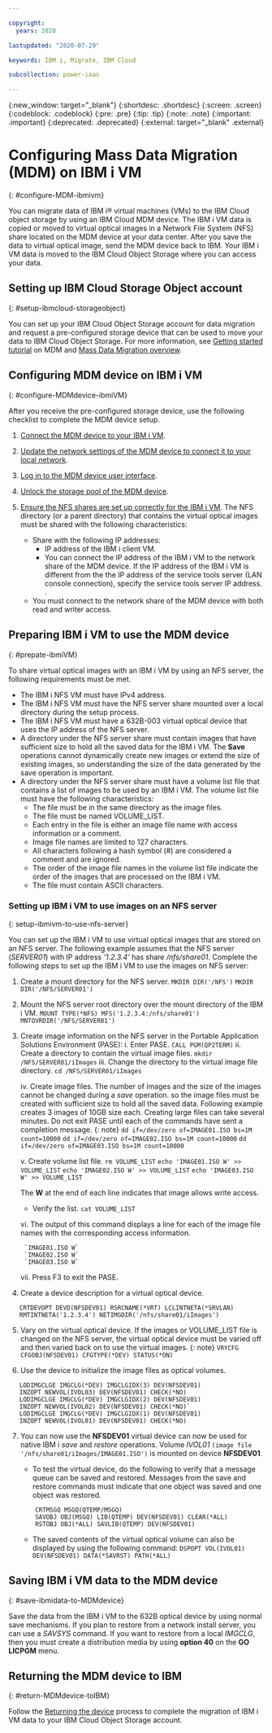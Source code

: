 ```yaml
---

copyright:
  years: 2020

lastupdated: "2020-07-29"

keywords: IBM i, Migrate, IBM Cloud

subcollection: power-iaas

---
```


{:new_window: target="_blank"}
{:shortdesc: .shortdesc}
{:screen: .screen}
{:codeblock: .codeblock}
{:pre: .pre}
{:tip: .tip}
{:note: .note}
{:important: .important}
{:deprecated: .deprecated}
{:external: target="_blank" .external}

# Configuring Mass Data Migration (MDM) on IBM i VM
{: #configure-MDM-ibmivm}

You can migrate data of IBM i&reg; virtual machines (VMs) to the IBM Cloud object storage by using an IBM Cloud MDM device. The IBM i VM data is copied or moved to virtual optical images in a Network File System (NFS) share located on the MDM device at your data center. After you save the data to virtual optical image, send the MDM device back to IBM. Your IBM i VM data is moved to the IBM Cloud Object Storage where you can access your data.

## Setting up IBM Cloud Storage Object account
{: #setup-ibmcloud-storageobject}

You can set up your IBM Cloud Object Storage account for data migration and request a pre-configured storage device that can be used to move your data to IBM Cloud Object Storage. For more information, see [Getting started tutorial](/docs/mass-data-migration?topic=mass-data-migration-getting-started-tutorial) on MDM and [Mass Data Migration overview](https://cloud.ibm.com/docs/mass-data-migration?topic=mass-data-migration-overview).

## Configuring MDM device on IBM i VM
{: #configure-MDMdevice-ibmiVM}

After you receive the pre-configured storage device, use the following checklist to complete the MDM device setup.

1. [Connect the MDM device to your IBM i VM](/docs/mass-data-migration?topic=mass-data-migration-connect-device).

2. [Update the network settings of the MDM device to connect it to your local network](/docs/mass-data-migration?topic=mass-data-migration-ip-settings).

3. [Log in to the MDM device user interface](/docs/mass-data-migration?topic=mass-data-migration-access-ui).

4. [Unlock the storage pool of the MDM device](/docs/mass-data-migration?topic=mass-data-migration-unlock-storage-pool).

5. [Ensure the NFS shares are set up correctly for the IBM i VM](/docs/mass-data-migration?topic=mass-data-migration-connect-nfs-share). The NFS directory (or a parent directory) that contains the virtual optical images must be shared with the following characteristics:

   * Share with the following IP addresses:
     * IP address of the IBM i client VM.
     * You can connect the IP address of the IBM i VM to the network share of the MDM device. If the IP address of the IBM i VM is different from the the IP address of the service tools server (LAN console connection), specify the service tools server IP address. <!--IP address of the IBM i client service tools server or the LAN console connection if it is different from the system IP address. For more information, see [Configuring the service tools server for DST](https://www.ibm.com/support/knowledgecenter/ssw_ibm_i_74/rzamh/rzamhsrvtoolsrvr4dst.html)-->.
   * You must connect to the network share of the MDM device with both read and writer access.


## Preparing IBM i VM to use the MDM device
{: #prepate-ibmiVM}

To share virtual optical images with an IBM i VM by using an NFS server, the following requirements must be met.

* The IBM i NFS VM must have IPv4 address.
* The IBM i NFS VM must have the NFS server share mounted over a local directory during the setup process.
* The IBM i NFS VM must have a 632B-003 virtual optical device that uses the IP address of the NFS server.
* A directory under the NFS server share must contain images that have sufficient size to hold all the saved data for the IBM i VM. The **Save** operations cannot dynamically create new images or extend the size of existing images, so understanding the size of the data generated by the save operation is important.
* A directory under the NFS server share must have a volume list file that contains a list of images to be used by an IBM i VM. The volume list file must have the following characteristics:
  * The file must be in the same directory as the image files.
  * The file must be named VOLUME_LIST.
  * Each entry in the file is either an image file name with access information or a comment.
  * Image file names are limited to 127 characters.
  * All characters following a hash symbol (#) are considered a comment and are ignored.
  * The order of the image file names in the volume list file indicate the order of the images that are processed on the IBM i VM.
  * The file must contain ASCII characters.

### Setting up IBM i VM to use images on an NFS server
{: setup-ibmivm-to-use-nfs-server}

You can set up the IBM i VM to use virtual optical images that are stored on an NFS server. The following example assumes that the NFS server (*SERVER01*) with IP address *'1.2.3.4'* has share */nfs/share01*. Complete the following steps to set up the IBM i VM to use the images on NFS server:

1. Create a mount directory for the NFS server.
    `MKDIR DIR('/NFS')`
    `MKDIR DIR('/NFS/SERVER01')`
2. Mount the NFS server root directory over the mount directory of the IBM i VM.
   `MOUNT TYPE(*NFS) MFS('1.2.3.4:/nfs/share01') MNTOVRDIR('/NFS/SERVER01')`
3. Create image information on the NFS server in the Portable Application Solutions Environment (PASE):
   i. Enter PASE.
       `CALL PGM(QP2TERM)`
   ii. Create a directory to contain the virtual image files.
       `mkdir /NFS/SERVER01/iImages`
   iii. Change the directory to the virtual image file directory.
        `cd /NFS/SERVER01/iImages`

   iv. Create image files. The number of images and the size of the images cannot be changed during a *save* operation. so the image files must be created with sufficient size to hold all the saved data. Following example creates 3 images of 10GB size each. 
   Creating large files can take several minutes. Do not exit PASE until each of the commands have sent a completion message.
   {: note}
      `dd if=/dev/zero of=IMAGE01.ISO bs=1M count=10000`
      `dd if=/dev/zero of=IMAGE02.ISO bs=1M count=10000`
      `dd if=/dev/zero of=IMAGE03.ISO bs=1M count=10000`

   v. Create volume list file. 
      `rm VOLUME_LIST`
      `echo 'IMAGE01.ISO W' >> VOLUME_LIST`
      `echo 'IMAGE02.ISO W' >> VOLUME_LIST`
      `echo 'IMAGE03.ISO W' >> VOLUME_LIST`

      The **W** at the end of each line indicates that image allows write access.

      * Verify the list.
        `cat VOLUME_LIST`

   vi. The output of this command displays a line for each of the image file names with the corresponding access information.

        `IMAGE01.ISO W`
        `IMAGE02.ISO W`
        `IMAGE03.ISO W`

   vii. Press F3 to exit the PASE.

4. Create a device description for a virtual optical device.

```
   CRTDEVOPT DEVD(NFSDEV01) RSRCNAME(*VRT) LCLINTNETA(*SRVLAN)
   RMTINTNETA('1.2.3.4') NETIMGDIR('/nfs/share01/iImages')
```

5. Vary on the virtual optical device. 
If the images or VOLUME_LIST file is changed on the NFS server, the virtual optical device must be varied off and then varied back on to use the virtual images.
{: note}
   `VRYCFG CFGOBJ(NFSDEV01) CFGTYPE(*DEV) STATUS(*ON)`

6. Use the device to initialize the image files as optical volumes.

```
   LODIMGCLGE IMGCLG(*DEV) IMGCLGIDX(3) DEV(NFSDEV01)
   INZOPT NEWVOL(IVOL03) DEV(NFSDEV01) CHECK(*NO)
   LODIMGCLGE IMGCLG(*DEV) IMGCLGIDX(2) DEV(NFSDEV01)
   INZOPT NEWVOL(IVOL02) DEV(NFSDEV01) CHECK(*NO)`
   LODIMGCLGE IMGCLG(*DEV) IMGCLGIDX(1) DEV(NFSDEV01) 
   INZOPT NEWVOL(IVOL01) DEV(NFSDEV01) CHECK(*NO)
```

7. You can now use the **NFSDEV01** virtual device can now be used for native IBM i *save* and *restore* operations. Volume *IVOL01* `(image file '/nfs/share01/iImages/IMAGE01.ISO')` is mounted on device **NFSDEV01**.

   * To test the virtual device, do the following to verify that a message queue can be saved and restored. Messages from the save and restore commands must indicate that one object was saved and one object was restored.

   ```
       CRTMSGQ MSGQ(QTEMP/MSGQ)
       SAVOBJ OBJ(MSGQ) LIB(QTEMP) DEV(NFSDEV01) CLEAR(*ALL)
       RSTOBJ OBJ(*ALL) SAVLIB(QTEMP) DEV(NFSDEV01)
   ```

   * The saved contents of the virtual optical volume can also be displayed by using the following command:
     `DSPOPT VOL(IVOL01) DEV(NFSDEV01) DATA(*SAVRST) PATH(*ALL)`

## Saving IBM i VM data to the MDM device
{: #save-ibmidata-to-MDMdevice}

Save the data from the IBM i VM to the 632B optical device by using normal save mechanisms. If you plan to restore from a network install server, you can use a *SAVSYS* command. If you want to restore from a local *IMGCLG*, then you must create a distribution media by using **option 40** on the **GO LICPGM** menu.

## Returning the MDM device to IBM
{: #return-MDMdevice-toIBM}

Follow the [Returning the device](/docs/mass-data-migration?topic=mass-data-migration-return-device) process to complete the migration of IBM i VM data to your IBM Cloud Object Storage account.





